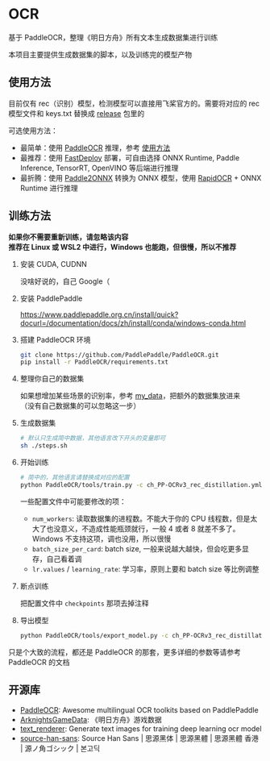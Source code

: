 # OCR

基于 PaddleOCR，整理《明日方舟》所有文本生成数据集进行训练  

本项目主要提供生成数据集的脚本，以及训练完的模型产物

## 使用方法

目前仅有 rec（识别）模型，检测模型可以直接用飞桨官方的。需要将对应的 rec 模型文件和 keys.txt 替换成 [release](https://github.com/MaaAssistantArknights/ArknightsTrainingData/releases/latest) 包里的

可选使用方法：

- 最简单：使用 [PaddleOCR](https://github.com/PaddlePaddle/PaddleOCR) 推理，参考 [使用方法](https://github.com/PaddlePaddle/PaddleOCR/blob/release/2.6/doc/doc_ch/quickstart.md)
- 最推荐：使用 [FastDeploy](https://github.com/PaddlePaddle/FastDeploy) 部署，可自由选择 ONNX Runtime, Paddle Inference, TensorRT, OpenVINO 等后端进行推理
- 最折腾：使用 [Paddle2ONNX](https://github.com/PaddlePaddle/Paddle2ONNX) 转换为 ONNX 模型，使用 [RapidOCR](https://github.com/RapidAI/RapidOCR) + ONNX Runtime 进行推理

## 训练方法

**如果你不需要重新训练，请忽略该内容**  
**推荐在 Linux 或 WSL2 中进行，Windows 也能跑，但很慢，所以不推荐**

1. 安装 CUDA, CUDNN

    没啥好说的，自己 Google（

2. 安装 PaddlePaddle

    <https://www.paddlepaddle.org.cn/install/quick?docurl=/documentation/docs/zh/install/conda/windows-conda.html>

3. 搭建 PaddleOCR 环境

    ```bash
    git clone https://github.com/PaddlePaddle/PaddleOCR.git
    pip install -r PaddleOCR/requirements.txt
    ```

4. 整理你自己的数据集

    如果想增加某些场景的识别率，参考 [my_data](./my_data/README.md)，把额外的数据集放进来  
    （没有自己数据集的可以忽略这一步）

5. 生成数据集

    ```bash
    # 默认只生成简中数据，其他语言改下开头的变量即可
    sh ./steps.sh
    ```

6. 开始训练

    ```bash
    # 简中的，其他语言请替换成对应的配置
    python PaddleOCR/tools/train.py -c ch_PP-OCRv3_rec_distillation.yml
    ```

    一些配置文件中可能要修改的项：
    - `num_workers`: 读取数据集的进程数。不能大于你的 CPU 线程数，但是太大了也没意义，不造成性能瓶颈就行，一般 4 或者 8 就差不多了。Windows 不支持这项，调也没用，所以很慢
    - `batch_size_per_card`: batch size, 一般来说越大越快，但会吃更多显存，自己看着调
    - `lr.values` / `learning_rate`: 学习率，原则上要和 batch size 等比例调整

7. 断点训练

    把配置文件中 `checkpoints` 那项去掉注释

8. 导出模型

    ```bash
    python PaddleOCR/tools/export_model.py -c ch_PP-OCRv3_rec_distillation.yml -o Global.checkpoints=./output/ja_JP/model/epoch/latest/best_accuracy
    ```

只是个大致的流程，都还是 PaddleOCR 的那套，更多详细的参数等请参考 PaddleOCR 的文档

## 开源库

- [PaddleOCR](https://github.com/PaddlePaddle/PaddleOCR): Awesome multilingual OCR toolkits based on PaddlePaddle
- [ArknightsGameData](https://github.com/Kengxxiao/ArknightsGameData): 《明日方舟》游戏数据
- [text_renderer](https://github.com/Sanster/text_renderer): Generate text images for training deep learning ocr model
- [source-han-sans](https://github.com/adobe-fonts/source-han-sans): Source Han Sans | 思源黑体 | 思源黑體 | 思源黑體 香港 | 源ノ角ゴシック | 본고딕
